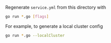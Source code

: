Regenerate `service.yml` from this directory with
```bash
go run *.go [flags]
```
For example, to generate a local cluster config
```bash
go run *.go --localCluster
```
